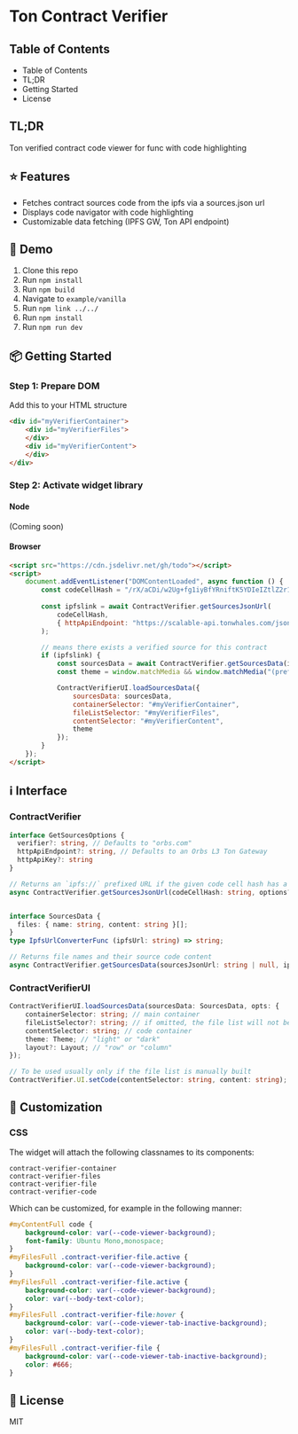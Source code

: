 # Ton Contract Verifier 

## Table of Contents

- Table of Contents
- TL;DR
- Getting Started
- License


## TL;DR
Ton verified contract code viewer for func with code highlighting 

## ⭐️ Features
- Fetches contract sources code from the ipfs via a sources.json url  
- Displays code navigator with code highlighting
- Customizable data fetching (IPFS GW, Ton API endpoint)

## 👀 Demo
1. Clone this repo
2. Run `npm install`
3. Run `npm build`
4. Navigate to `example/vanilla`
5. Run `npm link ../../`
6. Run `npm install`
7. Run `npm run dev`

## 📦 Getting Started

### Step 1: Prepare DOM ###
Add this to your HTML structure
```html
<div id="myVerifierContainer">
    <div id="myVerifierFiles">
    </div>
    <div id="myVerifierContent">
    </div>
</div>
```

### Step 2: Activate widget library

#### Node
(Coming soon)

#### Browser
```html
<script src="https://cdn.jsdelivr.net/gh/todo"></script>
<script>
    document.addEventListener("DOMContentLoaded", async function () {
        const codeCellHash = "/rX/aCDi/w2Ug+fg1iyBfYRniftK5YDIeIZtlZ2r1cA=";
        
        const ipfslink = await ContractVerifier.getSourcesJsonUrl(
            codeCellHash,
            { httpApiEndpoint: "https://scalable-api.tonwhales.com/jsonRPC" }
        );

        // means there exists a verified source for this contract
        if (ipfslink) {
            const sourcesData = await ContractVerifier.getSourcesData(ipfslink, (ipfs) => ipfs.replace("ipfs://", "https://myproj.mygateway-ipfs.io/ipfs/"));
            const theme = window.matchMedia && window.matchMedia("(prefers-color-scheme: dark)").matches ? "dark" : "light";

            ContractVerifierUI.loadSourcesData({
                sourcesData: sourcesData,
                containerSelector: "#myVerifierContainer",
                fileListSelector: "#myVerifierFiles",
                contentSelector: "#myVerifierContent",
                theme
            });
        }
    });
</script>
```

## ℹ️ Interface

### ContractVerifier
```typescript
interface GetSourcesOptions {
  verifier?: string, // Defaults to "orbs.com"
  httpApiEndpoint?: string, // Defaults to an Orbs L3 Ton Gateway
  httpApiKey?: string
}

// Returns an `ipfs://` prefixed URL if the given code cell hash has a corresponding source verifier contract 
async ContractVerifier.getSourcesJsonUrl(codeCellHash: string, options?: GetSourcesOptions): Promise<string | null>;


interface SourcesData {
  files: { name: string, content: string }[];
}
type IpfsUrlConverterFunc (ipfsUrl: string) => string;

// Returns file names and their source code content
async ContractVerifier.getSourcesData(sourcesJsonUrl: string | null, ipfsConverter?: IpfsUrlConverterFunc): Promise<SourcesData>;
```

### ContractVerifierUI

```typescript
ContractVerifierUI.loadSourcesData(sourcesData: SourcesData, opts: {
    containerSelector: string; // main container
    fileListSelector?: string; // if omitted, the file list will not be populated and the setCode function can be used instead to switch between files
    contentSelector: string; // code container
    theme: Theme; // "light" or "dark"
    layout?: Layout; // "row" or "column"
});

// To be used usually only if the file list is manually built
ContractVerifier.UI.setCode(contentSelector: string, content: string);
```

## 💎 Customization

### CSS
The widget will attach the following classnames to its components:
```
contract-verifier-container
contract-verifier-files
contract-verifier-file
contract-verifier-code
```

Which can be customized, for example in the following manner:
```css
#myContentFull code {
    background-color: var(--code-viewer-background);
    font-family: Ubuntu Mono,monospace; 
}
#myFilesFull .contract-verifier-file.active {
    background-color: var(--code-viewer-background);
}
#myFilesFull .contract-verifier-file.active {
    background-color: var(--code-viewer-background);
    color: var(--body-text-color); 
}
#myFilesFull .contract-verifier-file:hover {
    background-color: var(--code-viewer-tab-inactive-background);
    color: var(--body-text-color); 
}
#myFilesFull .contract-verifier-file {
    background-color: var(--code-viewer-tab-inactive-background);
    color: #666;
}
```

## 📔 License

MIT
